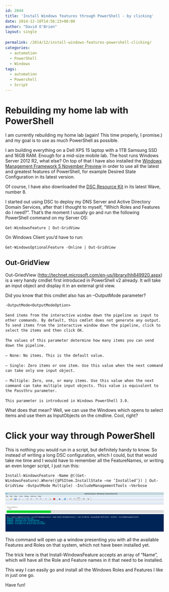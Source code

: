 ```yaml
---
id: 2844
title: 'Install Windows features through PowerShell - by clicking'
date: 2014-12-10T14:56:23+00:00
author: "David O'Brien"
layout: single

permalink: /2014/12/install-windows-features-powershell-clicking/
categories:
  - automation
  - PowerShell
  - Windows
tags:
  - automation
  - Powershell
  - Script
---
```

# Rebuilding my home lab with PowerShell

I am currently rebuilding my home lab (again! This time properly, I promise.) and my goal is to use as much PowerShell as possible.

I am building everything on a Dell XPS 15 laptop with a 1TB Samsung SSD and 16GB RAM. Enough for a mid-size mobile lab. The host runs Windows Server 2012 R2, what else? On top of that I have also installed the [Windows Management Framework 5 November Preview](http://blogs.msdn.com/b/powershell/archive/2014/11/18/windows-management-framework-5-0-preview-november-2014-is-now-available.aspx) in order to use all the latest and greatest features of PowerShell, for example Desired State Configuration in its latest version.

Of course, I have also downloaded the [DSC Resource Kit](http://blogs.msdn.com/b/powershell/archive/2014/10/28/powershell-dsc-reskit-wave-8-now-with-100-resources.aspx) in its latest Wave, number 8.

I started out using DSC to deploy my DNS Server and Active Directory Domain Services, after that I thought to myself, “Which Roles and Features do I need?”. That’s the moment I usually go and run the following PowerShell command on my Server OS:

`Get-WindowsFeature | Out-GridView`

On Windows Client you’d have to run:

`Get-WindowsOptionalFeature -Online | Out-GridView`

## Out-GridView

Out-GriedView (<http://technet.microsoft.com/en-us/library/hh849920.aspx>) is a very handy cmdlet first introduced in PowerShell v2 already. It will take an input object and display it in an external grid view.

Did you know that this cmdlet also has an –OutputMode parameter?

```
-OutputMode<OutputModeOption>

Send items from the interactive window down the pipeline as input to other commands. By default, this cmdlet does not generate any output. To send items from the interactive window down the pipeline, click to select the items and then click OK.

The values of this parameter determine how many items you can send down the pipeline.

— None: No items. This is the default value.

— Single: Zero items or one item. Use this value when the next command can take only one input object.

— Multiple: Zero, one, or many items. Use this value when the next command can take multiple input objects. This value is equivalent to the Passthru parameter.

This parameter is introduced in Windows PowerShell 3.0.
```

What does that mean? Well, we can use the Windows which opens to select items and use them as InputObjects on the cmdline. Cool, right?

# Click your way through PowerShell

This is nothing you would run in a script, but definitely handy to know. So instead of writing a long DSC configuration, which I could, but that would take me time and I would have to remember all the FeatureNames, or writing an even longer script, I just run this:

```
Install-WindowsFeature -Name @((Get-WindowsFeature).Where({$PSItem.InstallState –ne ‘Installed’}) | Out-GridView -OutputMode Multiple) -IncludeManagementTools –Verbose
```

![image](/media/2014/12/PS.png)

This command will open up a window presenting you with all the available Features and Roles on that system, which not have been installed yet.

The trick here is that Install-WindowsFeature accepts an array of “Name”, which will have all the Role and Feature names in it that need to be installed.

This way I can easily go and install all the Windows Roles and Features I like in just one go.

Have fun!

